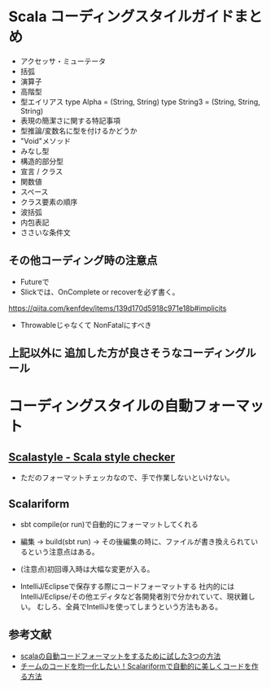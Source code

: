# Scala コーディングスタイルガイドまとめ
* アクセッサ・ミューテータ
* 括弧
* 演算子
* 高階型
* 型エイリアス
  type Alpha = (String, String)
  type String3 = (String, String, String)
* 表現の簡潔さに関する特記事項
* 型推論/変数名に型を付けるかどうか
* "Void"メソッド
* みなし型
* 構造的部分型
* 宣言 / クラス
* 関数値
* スペース
* クラス要素の順序
* 波括弧
* 内包表記
* ささいな条件文

## その他コーディング時の注意点
* Futureで
* Slickでは、OnComplete or recoverを必ず書く。

https://qiita.com/kenfdev/items/139d170d5918c971e18b#implicits
* Throwableじゃなくて NonFatalにすべき

## 上記以外に 追加した方が良さそうなコーディングルール

# コーディングスタイルの自動フォーマット
## [Scalastyle - Scala style checker](http://www.scalastyle.org/)
* ただのフォーマットチェッカなので、手で作業しないといけない。

## Scalariform
* sbt compile(or run)で自動的にフォーマットしてくれる
* 編集 -> build(sbt run) -> その後編集の時に、ファイルが書き換えられているという注意点はある。
* (注意点)初回導入時は大幅な変更が入る。

* IntelliJ/Eclipseで保存する際にコードフォーマットする
  社内的にはIntelliJ/Eclipse/その他エディタなど各開発者別で分かれていて、現状難しい。
  むしろ、全員でIntelliJを使ってしまうという方法もある。

## 参考文献
* [scalaの自動コードフォーマットをするために試した3つの方法](https://qiita.com/kimutyam/items/1c0b9afdbe6686087251)
* [チームのコードを均一化したい！Scalariformで自動的に美しくコードを作る方法](https://codeiq.jp/magazine/2014/03/6695/)
